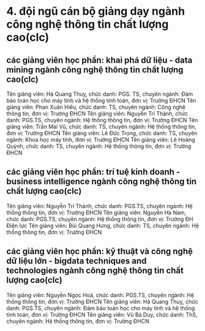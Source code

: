 # 4. đội ngũ cán bộ giảng dạy ngành công nghệ thông tin chất lượng cao(clc)
## các giảng viên học phần: khai phá dữ liệu - data mining ngành công nghệ thông tin chất lượng cao(clc)
Tên giảng viên: Hà Quang Thuỵ, chức danh: PGS. TS, chuyên ngành: Đảm bảo toán học cho máy tính và hệ thống tính toán, đơn vị: Trường ĐHCN
Tên giảng viên: Phan Xuân Hiếu, chức danh: TS, chuyên ngành: Công nghệ thông tin, đơn vị: Trường ĐHCN
Tên giảng viên: Nguyễn Trí Thành, chức danh: PGS.TS, chuyên ngành: Hệ thống thông tin, đơn vị: Trường ĐHCN
Tên giảng viên: Trần Mai Vũ, chức danh: TS, chuyên ngành: Hệ thống thông tin, đơn vị: Trường ĐHCN
Tên giảng viên: Lê Đức Trọng, chức danh: TS, chuyên ngành: Khoa học máy tính, đơn vị: Trường ĐHCN
Tên giảng viên: Lê Hoàng Quỳnh, chức danh: TS, chuyên ngành: Hệ thống thông tin, đơn vị: Trường ĐHCN
## các giảng viên học phần: trí tuệ kinh doanh - business intelligence ngành công nghệ thông tin chất lượng cao(clc)
Tên giảng viên: Nguyễn Trí Thành, chức danh: PGS.TS, chuyên ngành: Hệ thống thông tin, đơn vị: Trường ĐHCN
Tên giảng viên: Nguyễn Hà Nam, chức danh: PGS.TS, chuyên ngành: Hệ thống thông tin, đơn vị: Trường ĐH Điện lực
Tên giảng viên: Bùi Quang Hưng, chức danh: TS, chuyên ngành: Hệ thống thông tin, đơn vị: Trường ĐHCN
## các giảng viên học phần: kỹ thuật và công nghệ dữ liệu lớn - bigdata techniques and technologies ngành công nghệ thông tin chất lượng cao(clc)
Tên giảng viên: Nguyễn Ngọc Hoá, chức danh: PGS.TS, chuyên ngành: Hệ thống thông tin, đơn vị: Trường ĐHCN
Tên giảng viên: Hà Quang Thuỵ, chức danh: PGS.TS, chuyên ngành: Đảm bảo toán học cho máy tính và hệ thống tính toán, đơn vị: Trường ĐHCN
Tên giảng viên: Vũ Bá Duy, chức danh: ThS, chuyên ngành: Hệ thống thông tin, đơn vị: Trường ĐHCN

